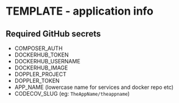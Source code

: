 # TEMPLATE - application info

## Required GitHub secrets
- COMPOSER_AUTH
- DOCKERHUB_TOKEN
- DOCKERHUB_USERNAME
- DOCKERHUB_IMAGE
- DOPPLER_PROJECT
- DOPPLER_TOKEN
- APP_NAME (lowercase name for services and docker repo etc)
- CODECOV_SLUG (eg: `TheAppName/theappname`)
